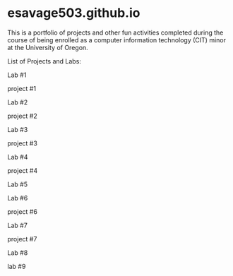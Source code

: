 # esavage503.github.io
This is a portfolio of projects and other fun activities completed during the course of being enrolled as a computer information technology (CIT) minor at the University of Oregon.

List of Projects and Labs:

Lab #1

project #1

Lab #2

project #2

Lab #3

project #3

Lab #4

project #4

Lab #5

Lab #6

project #6

Lab #7

project #7

Lab #8

lab #9
